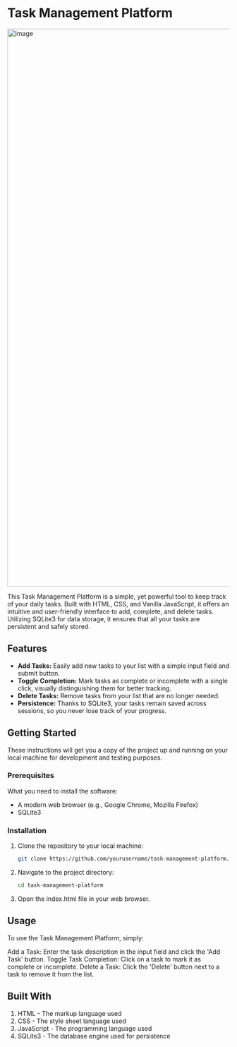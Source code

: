  # Task Management Platform
<img width="1264" alt="image" src="https://github.com/RaahimNadeem/Task-Management-Platform/assets/114340940/e6cf5d10-e00f-4e8e-8483-b8501aeae8d1">

This Task Management Platform is a simple, yet powerful tool to keep track of your daily tasks. Built with HTML, CSS, and Vanilla JavaScript, it offers an intuitive and user-friendly interface to add, complete, and delete tasks. Utilizing SQLite3 for data storage, it ensures that all your tasks are persistent and safely stored.

## Features

- **Add Tasks:** Easily add new tasks to your list with a simple input field and submit button.
- **Toggle Completion:** Mark tasks as complete or incomplete with a single click, visually distinguishing them for better tracking.
- **Delete Tasks:** Remove tasks from your list that are no longer needed.
- **Persistence:** Thanks to SQLite3, your tasks remain saved across sessions, so you never lose track of your progress.

## Getting Started

These instructions will get you a copy of the project up and running on your local machine for development and testing purposes.

### Prerequisites

What you need to install the software:

- A modern web browser (e.g., Google Chrome, Mozilla Firefox)
- SQLite3

### Installation

1. Clone the repository to your local machine:
   ```sh
   git clone https://github.com/yourusername/task-management-platform.git

2. Navigate to the project directory:
   ```sh
   cd task-management-platform

3. Open the index.html file in your web browser.


## Usage
To use the Task Management Platform, simply:

Add a Task: Enter the task description in the input field and click the 'Add Task' button.
Toggle Task Completion: Click on a task to mark it as complete or incomplete.
Delete a Task: Click the 'Delete' button next to a task to remove it from the list.


## Built With
1. HTML - The markup language used
2. CSS - The style sheet language used
3. JavaScript - The programming language used
4. SQLite3 - The database engine used for persistence



 
